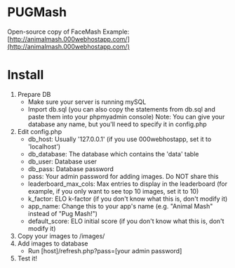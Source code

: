 # PUGMash
Open-source copy of FaceMash
Example: [http://animalmash.000webhostapp.com/](http://animalmash.000webhostapp.com/)
# Install
1. Prepare DB
	- Make sure your server is running mySQL
	- Import db.sql (you can also copy the statements from db.sql and paste them into your phpmyadmin console)
Note: You can give your database any name, but you'll need to specify it in config.php
2. Edit config.php
	- db_host: Usually '127.0.0.1' (if you use 000webhostapp, set it to 'localhost')
	- db_database: The database which contains the 'data' table
	- db_user: Database user
	- db_pass: Database password
	- pass: Your admin password for adding images. Do NOT share this
	- leaderboard_max_cols: Max entries to display in the leaderboard (for example, if you only want to see top 10 images, set it to 10)
	- k_factor: ELO k-factor (if you don't know what this is, don't modify it)
	- app_name: Change this to your app's name (e.g. "Animal Mash" instead of "Pug Mash!")
	- default_score: ELO initial score (if you don't know what this is, don't modify it)
3. Copy your images to /images/
4. Add images to database
	- Run [host]/refresh.php?pass=[your admin password]
5. Test it!
